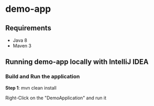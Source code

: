 # demo-app


## Requirements
* Java 8
* Maven 3

## Running demo-app locally with IntelliJ IDEA
### Build and Run the application

**Step 1**: mvn clean install

Right-Click on the "DemoApplication" and run it
